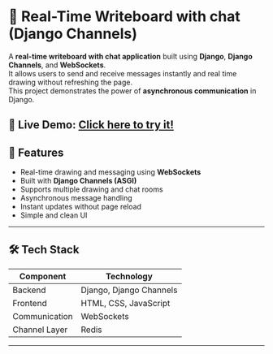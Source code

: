 # 💬 Real-Time Writeboard with chat (Django Channels)

A **real-time writeboard with chat application** built using **Django**, **Django Channels**, and **WebSockets**.  
It allows users to send and receive messages instantly and real time drawing without refreshing the page.  
This project demonstrates the power of **asynchronous communication** in Django.

🚀 **Live Demo:** [Click here to try it!](https://realtime-writeboard-with-chat.onrender.com)
---

## 🚀 Features

- Real-time drawing and messaging using **WebSockets**
- Built with **Django Channels (ASGI)**
- Supports multiple drawing and chat rooms
- Asynchronous message handling
- Instant updates without page reload
- Simple and clean UI 

---

## 🛠️ Tech Stack

| Component | Technology |
|------------|-------------|
| Backend | Django, Django Channels |
| Frontend | HTML, CSS, JavaScript |
| Communication | WebSockets |
| Channel Layer | Redis  |

---

